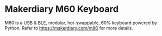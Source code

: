 # Makerdiary M60 Keyboard

M60 is a USB & BLE, modular, hot-swappable, 60% keyboard powered by Python.
Refer to https://makerdiary.com/m60 for more details.
